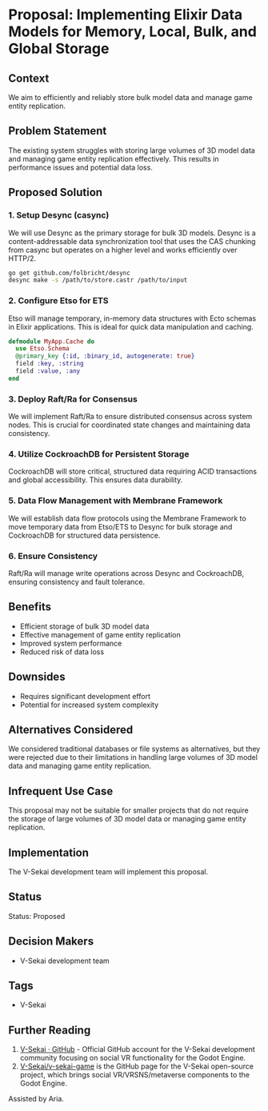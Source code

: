 # Proposal: Implementing Elixir Data Models for Memory, Local, Bulk, and Global Storage

## Context

We aim to efficiently and reliably store bulk model data and manage game entity replication.

## Problem Statement

The existing system struggles with storing large volumes of 3D model data and managing game entity replication effectively. This results in performance issues and potential data loss.

## Proposed Solution

### 1. Setup Desync (casync)

We will use Desync as the primary storage for bulk 3D models. Desync is a content-addressable data synchronization tool that uses the CAS chunking from casync but operates on a higher level and works efficiently over HTTP/2.

```bash
go get github.com/folbricht/desync
desync make -s /path/to/store.castr /path/to/input
```

### 2. Configure Etso for ETS

Etso will manage temporary, in-memory data structures with Ecto schemas in Elixir applications. This is ideal for quick data manipulation and caching.

```elixir
defmodule MyApp.Cache do
  use Etso.Schema
  @primary_key {:id, :binary_id, autogenerate: true}
  field :key, :string
  field :value, :any
end
```

### 3. Deploy Raft/Ra for Consensus

We will implement Raft/Ra to ensure distributed consensus across system nodes. This is crucial for coordinated state changes and maintaining data consistency.

### 4. Utilize CockroachDB for Persistent Storage

CockroachDB will store critical, structured data requiring ACID transactions and global accessibility. This ensures data durability.

### 5. Data Flow Management with Membrane Framework

We will establish data flow protocols using the Membrane Framework to move temporary data from Etso/ETS to Desync for bulk storage and CockroachDB for structured data persistence.

### 6. Ensure Consistency

Raft/Ra will manage write operations across Desync and CockroachDB, ensuring consistency and fault tolerance.

## Benefits

- Efficient storage of bulk 3D model data
- Effective management of game entity replication
- Improved system performance
- Reduced risk of data loss

## Downsides

- Requires significant development effort
- Potential for increased system complexity

## Alternatives Considered

We considered traditional databases or file systems as alternatives, but they were rejected due to their limitations in handling large volumes of 3D model data and managing game entity replication.

## Infrequent Use Case

This proposal may not be suitable for smaller projects that do not require the storage of large volumes of 3D model data or managing game entity replication.

## Implementation

The V-Sekai development team will implement this proposal.

## Status

Status: Proposed <!-- Draft | Proposed | Rejected | Accepted | Deprecated | Superseded by -->

## Decision Makers

- V-Sekai development team

## Tags

- V-Sekai

## Further Reading

1. [V-Sekai · GitHub](https://github.com/v-sekai) - Official GitHub account for the V-Sekai development community focusing on social VR functionality for the Godot Engine.
2. [V-Sekai/v-sekai-game](https://github.com/v-sekai/v-sekai-game) is the GitHub page for the V-Sekai open-source project, which brings social VR/VRSNS/metaverse components to the Godot Engine.

Assisted by Aria.
